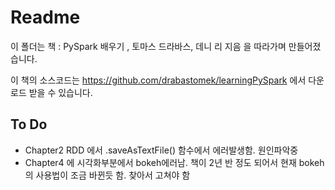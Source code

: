 # Readme

이 폴더는 책 : PySpark 배우기 , 토마스 드라바스, 데니 리 지음 
을 따라가며 만들어졌습니다. 

이 책의 소스코드는 https://github.com/drabastomek/learningPySpark 에서 다운로드 받을 수 있습니다.



## To Do

- Chapter2 RDD 에서 .saveAsTextFile() 함수에서 에러발생함. 원인파악중
- Chapter4 에 시각화부분에서 bokeh에러남. 책이 2년 반 정도 되어서 현재 bokeh의 사용법이 조금 바뀐듯 함. 찾아서 고쳐야 함

